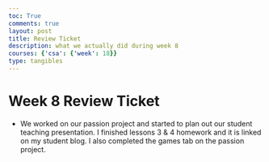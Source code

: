 ```yaml
---
toc: True
comments: true
layout: post
title: Review Ticket
description: what we actually did during week 8
courses: {'csa': {'week': 18}}
type: tangibles
---
```


# Week 8 Review Ticket
- We worked on our passion project and started to plan out our student teaching presentation. I finished lessons 3 & 4 homework and it is linked on my student blog. I also completed the games tab on the passion project. 
